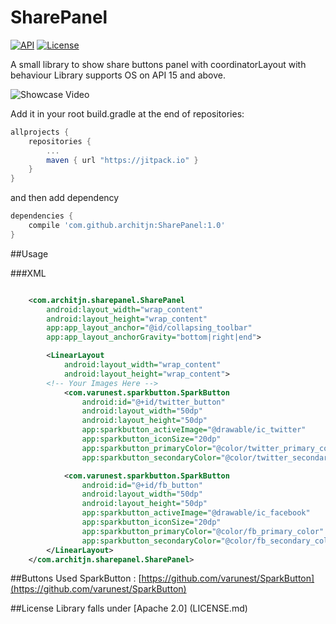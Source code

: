 # SharePanel
[![API](https://img.shields.io/badge/API-15%2B-orange.svg)](https://developer.android.com/about/versions/android-4.0.3.html)
[![License](https://img.shields.io/badge/License-Apache%202.0-blue.svg)]()

A small library to show share buttons panel with coordinatorLayout with behaviour
Library supports OS on API 15 and above.

![Showcase Video](demo.gif)

Add it in your root build.gradle at the end of repositories:

```groovy
allprojects {
	repositories {
		...
		maven { url "https://jitpack.io" }
	}
}
```	
and then add dependency

```groovy
dependencies {
	compile 'com.github.architjn:SharePanel:1.0'
}
```


##Usage

###XML

```xml

    <com.architjn.sharepanel.SharePanel
        android:layout_width="wrap_content"
        android:layout_height="wrap_content"
        app:app_layout_anchor="@id/collapsing_toolbar"
        app:app_layout_anchorGravity="bottom|right|end">

        <LinearLayout
            android:layout_width="wrap_content"
            android:layout_height="wrap_content">
	    <!-- Your Images Here -->
            <com.varunest.sparkbutton.SparkButton
                android:id="@+id/twitter_button"
                android:layout_width="50dp"
                android:layout_height="50dp"
                app:sparkbutton_activeImage="@drawable/ic_twitter"
                app:sparkbutton_iconSize="20dp"
                app:sparkbutton_primaryColor="@color/twitter_primary_color"
                app:sparkbutton_secondaryColor="@color/twitter_secondary_color" />

            <com.varunest.sparkbutton.SparkButton
                android:id="@+id/fb_button"
                android:layout_width="50dp"
                android:layout_height="50dp"
                app:sparkbutton_activeImage="@drawable/ic_facebook"
                app:sparkbutton_iconSize="20dp"
                app:sparkbutton_primaryColor="@color/fb_primary_color"
                app:sparkbutton_secondaryColor="@color/fb_secondary_color" />
        </LinearLayout>
    </com.architjn.sharepanel.SharePanel>
```
##Buttons Used
SparkButton : [https://github.com/varunest/SparkButton](https://github.com/varunest/SparkButton)


##License
Library falls under [Apache 2.0] (LICENSE.md)


